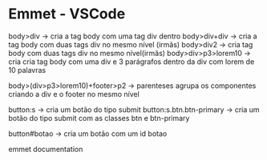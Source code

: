 # Emmet - VSCode

body>div -> cria a tag body com uma tag div dentro body>div+div -> cria a tag body com duas tags div no mesmo nível (irmãs) body>div2 -> cria tag body com duas tags div no mesmo nível(irmãs) body>div>p3>lorem10 -> cria cria tag body com uma div e 3 parágrafos dentro da div com lorem de 10 palavras

body>(div>p3>lorem10)+footer>p2 -> parenteses agrupa os componentes criando a div e o footer no mesmo nível

button:s -> cria um botão do tipo submit button:s.btn.btn-primary -> cria um botão do tipo submit com as classes btn e btn-primary

button#botao -> cria um botão com um id botao

emmet documentation

